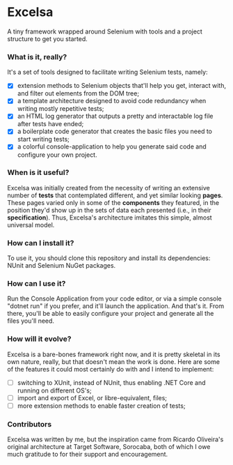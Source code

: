 # Excelsa
A tiny framework wrapped around Selenium with tools and a project structure to get you started.

### What is it, really?

It's a set of tools designed to facilitate writing Selenium tests, namely:
 - [X] extension methods to Selenium objects that'll help you get, interact with, and filter out elements from the DOM tree;
 - [X] a template architecture designed to avoid code redundancy when writing mostly repetitive tests;
 - [X] an HTML log generator that outputs a pretty and interactable log file after tests have ended;
 - [X] a boilerplate code generator that creates the basic files you need to start writing tests;
 - [X] a colorful console-application to help you generate said code and configure your own project.
 
### When is it useful?

Excelsa was initially created from the necessity of writing an extensive number of **tests** that contemplated different, and yet similar looking **pages**. 
These pages varied only in some of the **components** they featured, in the position they'd show up in the sets of data each presented (i.e., in their **specification**).
Thus, Excelsa's architecture imitates this simple, almost universal model.

### How can I install it?

To use it, you should clone this repository and install its dependencies: NUnit and Selenium NuGet packages.

### How can I use it?

Run the Console Application from your code editor, or via a simple console "dotnet run" if you prefer, and it'll launch the application.
And that's it. From there, you'll be able to easily configure your project and generate all the files you'll need.

### How will it evolve?

Excelsa is a bare-bones framework right now, and it is pretty skeletal in its own nature, really, but that doesn't mean the work is done.
Here are some of the features it could most certainly do with and I intend to implement:
- [ ] switching to XUnit, instead of NUnit, thus enabling .NET Core and running on different OS's;
- [ ] import and export of Excel, or libre-equivalent, files;
- [ ] more extension methods to enable faster creation of tests;

### Contributors

Excelsa was written by me, but the inspiration came from Ricardo Oliveira's original architecture at Target Software, Sorocaba, both of which
I owe much gratitude to for their support and encouragement.
